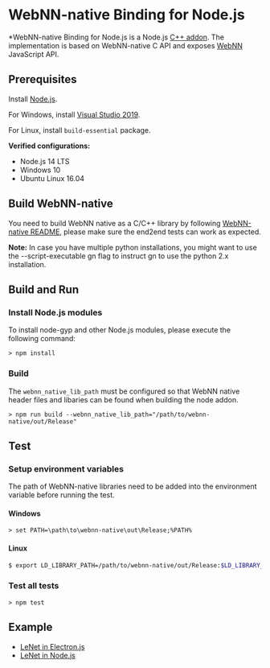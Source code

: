 # WebNN-native Binding for Node.js

*WebNN-native Binding for Node.js is a Node.js [C++ addon](https://nodejs.org/api/addons.html). The implementation is based on WebNN-native C API and exposes [WebNN](https://webmachinelearning.github.io/webnn/) JavaScript API.


## Prerequisites

Install [Node.js](https://nodejs.org/).

For Windows, install [Visual Studio 2019](https://visualstudio.microsoft.com/vs/).

For Linux, install `build-essential` package.

**Verified configurations:**
  * Node.js 14 LTS
  * Windows 10
  * Ubuntu Linux 16.04

## Build WebNN-native

You need to build WebNN native as a C/C++ library by following [WebNN-native README](https://github.com/webmachinelearning/webnn-native#readme), please make sure the end2end tests can work as expected.

**Note:** In case you have multiple python installations, you might want to use the --script-executable gn flag to instruct gn to use the python 2.x installation.

## Build and Run

### Install Node.js modules

To install node-gyp and other Node.js modules, please execute the following command:

```shell script
> npm install
```

### Build

The `webnn_native_lib_path` must be configured so that WebNN native header files and libaries can be found when building the node addon.

```shell script
> npm run build --webnn_native_lib_path="/path/to/webnn-native/out/Release"
```

## Test

### Setup environment variables

The path of WebNN-native libraries need to be added into the environment variable before running the test.

#### Windows

```shell script
> set PATH=\path\to\webnn-native\out\Release;%PATH%
```

#### Linux

```sh
$ export LD_LIBRARY_PATH=/path/to/webnn-native/out/Release:$LD_LIBRARY_PATH
```

### Test all tests

```shell script
> npm test
```

## Example

 * [LeNet in Electron.js](examples/lenet_electron/README.md)
 * [LeNet in Node.js](examples/lenet/README.md)
